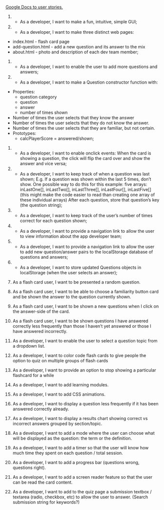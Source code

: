 [Google Docs to user stories.](https://docs.google.com/document/d/1D36ofhP0-x6LyAE3bMIzaEb7nMFDQVV3T-MfjSWazy0/edit?ts=5d899229#heading=h.ojffrdlt1o98)

1. - As a developer, I want to make a fun, intuitive, simple GUI;
1. - As a developer, I want to make three distinct web pages:
  - index.html - flash card page
  - add-question.html  - add a new question and its answer to the mix
  - about.html - photo and description of each dev team member;
1. - As a developer, I want to enable the user to add more questions and answers;
1. - As a developer, I want to make a Question constructor function with:
  - Properties:
    - question category
    - question
    - answer
    - number of times shown
  - Number of times the user selects that they know the answer
  - Number of times the user selects that they do not know the answer.
  - Number of times the user selects that they are familiar, but not certain.
  - Prototypes:
    - calcPlayerScore = answered/shown;

1. - As a developer, I want to enable onclick events:
When the card is showing a question, the click will flip the card over and show the answer and vice versa;
1. - As a developer, I want to keep track of when a question was last shown;
E.g. If a question was shown within the last 5 times, don’t show. One possible way to do this for this example:
five arrays: inLastOne[], inLastTwo[], inLastThree[], inLastFour[], inLastFive[] (this might make the code easier to read than creating one array of these individual arrays)
After each question, store that question’s key (the question string);
1. - As a developer, I want to keep track of the user’s number of times correct for each question shown;
1. - As a developer, I want to provide a navigation link to allow the user to view information about the app developer team;
1. - As a developer, I want to provide a navigation link to allow the user to add new question/answer pairs to the localStorage database of questions and answers;
1. - As a developer, I want to store updated Questions objects in localStorage (when the user selects an answer);

1. As a flash card user, I want to be presented a random question.
1. As a flash card user, I want to be able to choose a familiarity button card and be shown the answer to the question currently shown.
1. As a flash card user, I want to be shown a new questions when I click on the answer-side of the card.

1. As a flash card user, I want to be shown questions I have answered correctly less frequently than those I haven’t yet answered or those I have answered incorrectly.

1. As a developer, I want to enable the user to select a question topic from a dropdown list.
1. As a developer, I want to color code flash cards to give people the option to quiz on multiple groups of flash cards
1. As a developer, I want to provide an option to stop showing a particular flashcard for a while
1. As a developer, I want to add learning modules.
1. As a developer, I want to add CSS animations.
1. As a developer, I want to display a question less frequently if it has been answered correctly already.
1. As a developer, I want to display a results chart showing correct vs incorrect answers grouped by section/topic.
1. As a developer, I want to add a mode where the user can choose what will be displayed as the question: the term or the definition.
1. As a developer, I want to add a timer so that the user will know how much time they spent on each question / total session.
1. As a developer, I want to add a progress bar (questions wrong, questions right).
1. As a developer, I want to add a screen reader feature so that the user can be read the card content.
1. As a developer, I want to add to the quiz page a submission textbox / textarea (radio, checkbox, etc) to allow the user to answer. (Search submission string for keywords?)

